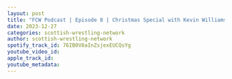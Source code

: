 ```yaml
---
layout: post
title: "FCW Podcast | Episode 8 | Christmas Special with Kevin Williams"
date: 2023-12-27
categories: scottish-wrestling-network
author: scottish-wrestling-network
spotify_track_id: 76IB0V8aInZsjexEUCQsYg
youtube_video_id: 
apple_track_id: 
youtube_metadata: 
---
```

